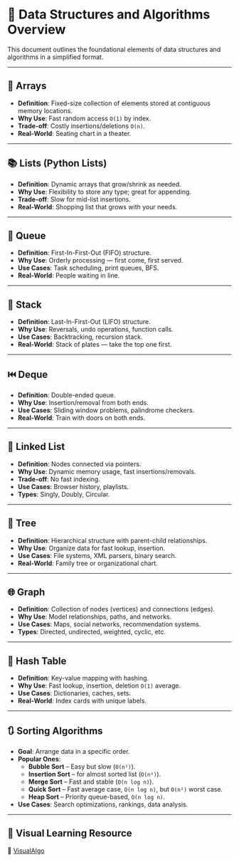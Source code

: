 
# 📘 Data Structures and Algorithms Overview

This document outlines the foundational elements of data structures and algorithms in a simplified format.

---

## 📂 Arrays
- **Definition**: Fixed-size collection of elements stored at contiguous memory locations.
- **Why Use**: Fast random access `O(1)` by index.
- **Trade-off**: Costly insertions/deletions `O(n)`.
- **Real-World**: Seating chart in a theater.

---

## 📚 Lists (Python Lists)
- **Definition**: Dynamic arrays that grow/shrink as needed.
- **Why Use**: Flexibility to store any type; great for appending.
- **Trade-off**: Slow for mid-list insertions.
- **Real-World**: Shopping list that grows with your needs.

---

## 🎯 Queue
- **Definition**: First-In-First-Out (FIFO) structure.
- **Why Use**: Orderly processing — first come, first served.
- **Use Cases**: Task scheduling, print queues, BFS.
- **Real-World**: People waiting in line.

---

## 🥞 Stack
- **Definition**: Last-In-First-Out (LIFO) structure.
- **Why Use**: Reversals, undo operations, function calls.
- **Use Cases**: Backtracking, recursion stack.
- **Real-World**: Stack of plates — take the top one first.

---

## ⏮️ Deque
- **Definition**: Double-ended queue.
- **Why Use**: Insertion/removal from both ends.
- **Use Cases**: Sliding window problems, palindrome checkers.
- **Real-World**: Train with doors on both ends.

---

## 🔗 Linked List
- **Definition**: Nodes connected via pointers.
- **Why Use**: Dynamic memory usage, fast insertions/removals.
- **Trade-off**: No fast indexing.
- **Use Cases**: Browser history, playlists.
- **Types**: Singly, Doubly, Circular.

---

## 🌳 Tree
- **Definition**: Hierarchical structure with parent-child relationships.
- **Why Use**: Organize data for fast lookup, insertion.
- **Use Cases**: File systems, XML parsers, binary search.
- **Real-World**: Family tree or organizational chart.

---

## 🌐 Graph
- **Definition**: Collection of nodes (vertices) and connections (edges).
- **Why Use**: Model relationships, paths, and networks.
- **Use Cases**: Maps, social networks, recommendation systems.
- **Types**: Directed, undirected, weighted, cyclic, etc.

---

## 🔐 Hash Table
- **Definition**: Key-value mapping with hashing.
- **Why Use**: Fast lookup, insertion, deletion `O(1)` average.
- **Use Cases**: Dictionaries, caches, sets.
- **Real-World**: Index cards with unique labels.

---

## 🔃 Sorting Algorithms
- **Goal**: Arrange data in a specific order.
- **Popular Ones**:
  - **Bubble Sort** – Easy but slow (`O(n²)`).
  - **Insertion Sort** – for almost sorted list (`O(n²)`).
  - **Merge Sort** – Fast and stable (`O(n log n)`).
  - **Quick Sort** – Fast average case, `O(n log n)`, but `O(n²)` worst case.
  - **Heap Sort** – Priority queue-based, `O(n log n)`.
- **Use Cases**: Search optimizations, rankings, data analysis.

---

## 🎥 Visual Learning Resource
🔗 [VisualAlgo](https://visualgo.net/en)